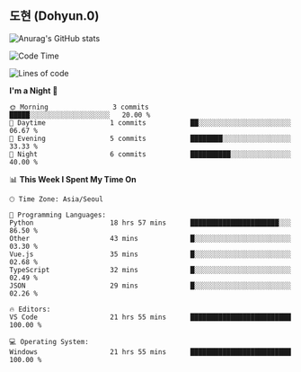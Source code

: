 ## 도현 (Dohyun.0)
![Anurag's GitHub stats](https://github-readme-stats.vercel.app/api?username=dohyun-0&theme=dark&show_icons=true)
<!--START_SECTION:waka-->
![Code Time](http://img.shields.io/badge/Code%20Time-184%20hrs%209%20mins-blue)

![Lines of code](https://img.shields.io/badge/From%20Hello%20World%20I%27ve%20Written-6.3%20thousand%20lines%20of%20code-blue)

**I'm a Night 🦉** 

```text
🌞 Morning                3 commits           █████░░░░░░░░░░░░░░░░░░░░   20.00 % 
🌆 Daytime                1 commits           ██░░░░░░░░░░░░░░░░░░░░░░░   06.67 % 
🌃 Evening                5 commits           ████████░░░░░░░░░░░░░░░░░   33.33 % 
🌙 Night                  6 commits           ██████████░░░░░░░░░░░░░░░   40.00 % 
```


📊 **This Week I Spent My Time On** 

```text
🕑︎ Time Zone: Asia/Seoul

💬 Programming Languages: 
Python                   18 hrs 57 mins      ██████████████████████░░░   86.50 % 
Other                    43 mins             █░░░░░░░░░░░░░░░░░░░░░░░░   03.30 % 
Vue.js                   35 mins             █░░░░░░░░░░░░░░░░░░░░░░░░   02.68 % 
TypeScript               32 mins             █░░░░░░░░░░░░░░░░░░░░░░░░   02.49 % 
JSON                     29 mins             █░░░░░░░░░░░░░░░░░░░░░░░░   02.26 % 

🔥 Editors: 
VS Code                  21 hrs 55 mins      █████████████████████████   100.00 % 

💻 Operating System: 
Windows                  21 hrs 55 mins      █████████████████████████   100.00 % 
```


<!--END_SECTION:waka-->
